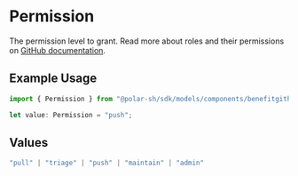 # Permission

The permission level to grant. Read more about roles and their permissions on [GitHub documentation](https://docs.github.com/en/organizations/managing-user-access-to-your-organizations-repositories/managing-repository-roles/repository-roles-for-an-organization#permissions-for-each-role).

## Example Usage

```typescript
import { Permission } from "@polar-sh/sdk/models/components/benefitgithubrepositoryproperties.js";

let value: Permission = "push";
```

## Values

```typescript
"pull" | "triage" | "push" | "maintain" | "admin"
```